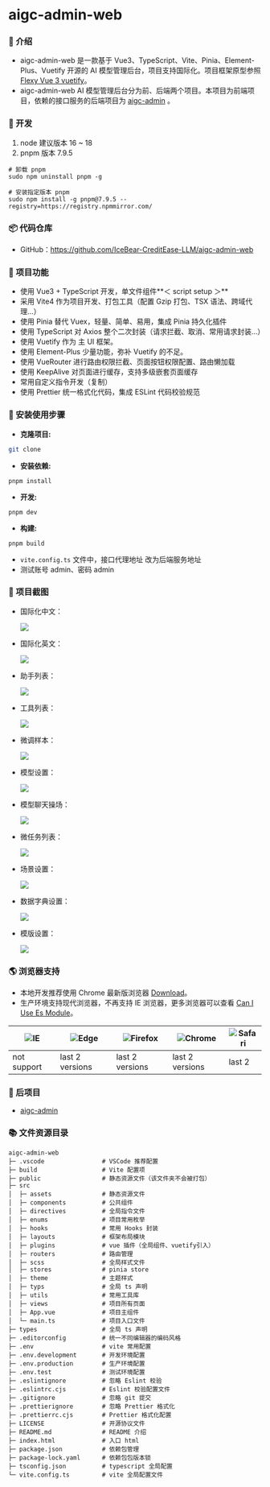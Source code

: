 # aigc-admin-web

### 📖 介绍

- aigc-admin-web 是一款基于 Vue3、TypeScript、Vite、Pinia、Element-Plus、Vuetify 开源的 AI 模型管理后台，项目支持国际化。项目框架原型参照[Flexy Vue 3 vuetify](https://preview.themeforest.net/item/flexy-vuetify-vue3-dashboard/full_screen_preview/42100104?clickid=VfFzUd3jpxyPTtd2du3D4ULrUkFWAjUB4w3rWY0&iradid=289206&iradtype=BANNER&irgwc=1&irmptype=mediapartner&irpid=1386563&mp_value1=&utm_campaign=af_impact_radius_1386563&utm_medium=affiliate&utm_source=impact_radius)。
- aigc-admin-web AI 模型管理后台分为前、后端两个项目。本项目为前端项目，依赖的接口服务的后端项目为 [aigc-admin](https://github.com/IceBear-CreditEase-LLM/aigc-admin) 。

### 🚀 开发

1. node 建议版本 16 ~ 18
2. pnpm 版本 7.9.5

```shell
# 卸载 pnpm
sudo npm uninstall pnpm -g

# 安装指定版本 pnpm
sudo npm install -g pnpm@7.9.5 --registry=https://registry.npmmirror.com/
```

### 📦 代码仓库

- GitHub：https://github.com/IceBear-CreditEase-LLM/aigc-admin-web

### 🔨 项目功能

- 使用 Vue3 + TypeScript 开发，单文件组件**＜ script setup ＞**
- 采用 Vite4 作为项目开发、打包工具（配置 Gzip 打包、TSX 语法、跨域代理…）
- 使用 Pinia 替代 Vuex，轻量、简单、易用，集成 Pinia 持久化插件
- 使用 TypeScript 对 Axios 整个二次封装（请求拦截、取消、常用请求封装…）
- 使用 Vuetify 作为 主 UI 框架。
- 使用 Element-Plus 少量功能，弥补 Vuetify 的不足。
- 使用 VueRouter 进行路由权限拦截、页面按钮权限配置、路由懒加载
- 使用 KeepAlive 对页面进行缓存，支持多级嵌套页面缓存
- 常用自定义指令开发（复制）
- 使用 Prettier 统一格式化代码，集成 ESLint 代码校验规范

### 📔 安装使用步骤

- **克隆项目:**

```bash
git clone
```

- **安装依赖:**

```text
pnpm install
```

- **开发:**

```text
pnpm dev
```

- **构建:**

```text
pnpm build
```

- `vite.config.ts` 文件中，接口代理地址 改为后端服务地址
- 测试账号 admin、密码 admin

### 🌠 项目截图

- 国际化中文：

  ![](src/assets/images/README/screens/i18n-cn.png)

- 国际化英文：

  ![](src/assets/images/README/screens/i18n-en.png)

- 助手列表：

  ![](src/assets/images/README/screens/help-list.png)

- 工具列表：

  ![](src/assets/images/README/screens/help-tools.png)

- 微调样本：

  ![](src/assets/images/README/screens/sample.png)

- 模型设置：

  ![](src/assets/images/README/screens/model.png)

- 模型聊天操场：

  ![](src/assets/images/README/screens/chat.png)

- 微任务列表：

  ![](src/assets/images/README/screens/fineList.png)

- 场景设置：

  ![](src/assets/images/README/screens/scene.png)

- 数据字典设置：

  ![](src/assets/images/README/screens/dataDictionary.png)

- 模版设置：

  ![](src/assets/images/README/screens/template.png)

### 🌎 浏览器支持

- 本地开发推荐使用 Chrome 最新版浏览器 [Download](https://www.google.com/intl/zh-CN/chrome/)。
- 生产环境支持现代浏览器，不再支持 IE 浏览器，更多浏览器可以查看 [Can I Use Es Module](https://caniuse.com/?search=ESModule)。

| ![IE](src/assets/images/README/broswers/ie.png) | ![Edge](src/assets/images/README/broswers/edge.png) | ![Firefox](src/assets/images/README/broswers/firefox.png) | ![Chrome](src/assets/images/README/broswers/chrome.png) | ![Safari](src/assets/images/README/broswers/safari.png) |
| ----------------------------------------------- | --------------------------------------------------- | --------------------------------------------------------- | ------------------------------------------------------- | ------------------------------------------------------- |
| not support                                     | last 2 versions                                     | last 2 versions                                           | last 2 versions                                         | last 2                                                  |

### 🧩 后项目

- [aigc-admin](https://github.com/IceBear-CreditEase-LLM/aigc-admin)

### 📚 文件资源目录

```text
aigc-admin-web
├─ .vscode                # VSCode 推荐配置
├─ build                  # Vite 配置项
├─ public                 # 静态资源文件（该文件夹不会被打包）
├─ src
│  ├─ assets              # 静态资源文件
│  ├─ components          # 公共组件
│  ├─ directives          # 全局指令文件
│  ├─ enums               # 项目常用枚举
│  ├─ hooks               # 常用 Hooks 封装
│  ├─ layouts             # 框架布局模块
│  ├─ plugins             # vue 插件（全局组件、vuetify引入）
│  ├─ routers             # 路由管理
│  ├─ scss                # 全局样式文件
│  ├─ stores              # pinia store
│  ├─ theme               # 主题样式
│  ├─ typs                # 全局 ts 声明
│  ├─ utils               # 常用工具库
│  ├─ views               # 项目所有页面
│  ├─ App.vue             # 项目主组件
│  └─ main.ts             # 项目入口文件
├─ types                  # 全局 ts 声明
├─ .editorconfig          # 统一不同编辑器的编码风格
├─ .env                   # vite 常用配置
├─ .env.development       # 开发环境配置
├─ .env.production        # 生产环境配置
├─ .env.test              # 测试环境配置
├─ .eslintignore          # 忽略 Eslint 校验
├─ .eslintrc.cjs          # Eslint 校验配置文件
├─ .gitignore             # 忽略 git 提交
├─ .prettierignore        # 忽略 Prettier 格式化
├─ .prettierrc.cjs        # Prettier 格式化配置
├─ LICENSE                # 开源协议文件
├─ README.md              # README 介绍
├─ index.html             # 入口 html
├─ package.json           # 依赖包管理
├─ package-lock.yaml      # 依赖包包版本锁
├─ tsconfig.json          # typescript 全局配置
└─ vite.config.ts         # vite 全局配置文件
```
